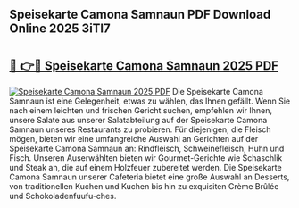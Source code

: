 ## Speisekarte Camona Samnaun PDF Download Online 2025 3iTl7

# <h2><a href="http://gc96na5.nevu.top/?p=Speisekarte+Camona+Samnaun">🔗 👉🔴 Speisekarte Camona Samnaun 2025 PDF</a></h2>

[![Speisekarte Camona Samnaun 2025 PDF](https://i.imgur.com/dBaPXMq.png)](http://gc96na5.nevu.top/?p=Speisekarte+Camona+Samnaun)
Die Speisekarte Camona Samnaun ist eine Gelegenheit, etwas zu wählen, das Ihnen gefällt. Wenn Sie nach einem leichten und frischen Gericht suchen, empfehlen wir Ihnen, unsere Salate aus unserer Salatabteilung auf der Speisekarte Camona Samnaun unseres Restaurants zu probieren. Für diejenigen, die Fleisch mögen, bieten wir eine umfangreiche Auswahl an Gerichten auf der Speisekarte Camona Samnaun an: Rindfleisch, Schweinefleisch, Huhn und Fisch. Unseren Auserwählten bieten wir Gourmet-Gerichte wie Schaschlik und Steak an, die auf einem Holzfeuer zubereitet werden. Die Speisekarte Camona Samnaun unserer Cafeteria bietet eine große Auswahl an Desserts, von traditionellen Kuchen und Kuchen bis hin zu exquisiten Crème Brûlée und Schokoladenfuufu-ches.
